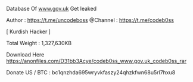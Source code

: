 Database Of www.gov.uk Get leaked 

Author : https://t.me/uncodeboss
@Channel : https://t.me/codeb0ss

[ Kurdish Hacker ] 

Total Weight : 1,327,630KB

Download Here
https://anonfiles.com/D31bb3Acye/codeb0ss_www.gov.uk_codeb0ss_rar

Donate US / BTC : bc1qnzhda695wryvkfaszy24qhzkfwn68u5rl7hxu8
